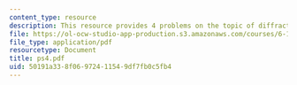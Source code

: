 ```yaml
---
content_type: resource
description: This resource provides 4 problems on the topic of diffraction.
file: https://ol-ocw-studio-app-production.s3.amazonaws.com/courses/6-161-modern-optics-project-laboratory-fall-2005/50191a338f06972411549df7fb0c5fb4_ps4.pdf
file_type: application/pdf
resourcetype: Document
title: ps4.pdf
uid: 50191a33-8f06-9724-1154-9df7fb0c5fb4
---
```


